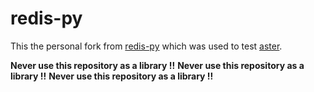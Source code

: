 redis-py
========

This the personal fork from [redis-py](https://github.com/andymccurdy/redis-py) which was used to test [aster](https://github.com/wayslog/aster).

**Never use this repository as a library !!**
**Never use this repository as a library !!**
**Never use this repository as a library !!**